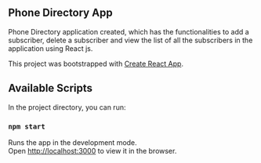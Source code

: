 
## Phone Directory App

Phone Directory application created, which has the functionalities to add a subscriber, delete a subscriber and view the list of all the subscribers in the application using React js.


This project was bootstrapped with [Create React App](https://github.com/facebook/create-react-app).

## Available Scripts

In the project directory, you can run:

### `npm start`

Runs the app in the development mode.<br>
Open [http://localhost:3000](http://localhost:3000) to view it in the browser.
